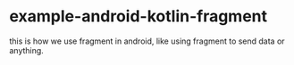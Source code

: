 # example-android-kotlin-fragment
this is how we use fragment in android, like using fragment to send data or anything.
